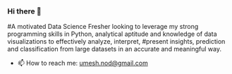 ### Hi there 👋

#A motivated Data Science Fresher looking to leverage my strong programming skills in Python, analytical aptitude and knowledge of data visualizations to effectively analyze, interpret, #present insights, prediction and classification from large datasets in an accurate and meaningful way.
- 📫 How to reach me: umesh.nod@gmail.com

<!--
**1umesh/1umesh** is a ✨ _special_ ✨ repository because its `README.md` (this file) appears on your GitHub profile.

Here are some ideas to get you started:

- 🔭 I’m currently working on ...
- 🌱 I’m currently learning ...
- 👯 I’m looking to collaborate on ...
- 🤔 I’m looking for help with ...
- 💬 Ask me about ...
- 📫 How to reach me: ...
- 😄 Pronouns: ...
- ⚡ Fun fact: ...
-->
